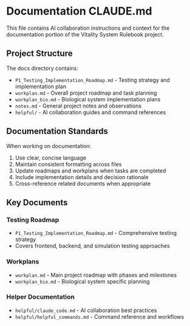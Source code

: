 # Documentation CLAUDE.md

This file contains AI collaboration instructions and context for the documentation portion of the Vitality System Rulebook project.

## Project Structure

The docs directory contains:
- `P1_Testing_Implementation_Roadmap.md` - Testing strategy and implementation plan
- `workplan.md` - Overall project roadmap and task planning
- `workplan_bio.md` - Biological system implementation plans
- `notes.md` - General project notes and observations
- `helpful/` - AI collaboration guides and command references

## Documentation Standards

When working on documentation:
1. Use clear, concise language
2. Maintain consistent formatting across files
3. Update roadmaps and workplans when tasks are completed
4. Include implementation details and decision rationale
5. Cross-reference related documents when appropriate

## Key Documents

### Testing Roadmap
- `P1_Testing_Implementation_Roadmap.md` - Comprehensive testing strategy
- Covers frontend, backend, and simulation testing approaches

### Workplans
- `workplan.md` - Main project roadmap with phases and milestones
- `workplan_bio.md` - Biological system specific planning

### Helper Documentation
- `helpful/claude_code.md` - AI collaboration best practices
- `helpful/helpful_commands.md` - Command reference and workflows